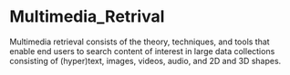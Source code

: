 # Multimedia_Retrival
Multimedia retrieval consists of the theory, techniques, and tools that enable end users to search content of interest in large data collections consisting of (hyper)text, images, videos, audio, and 2D and 3D shapes.

